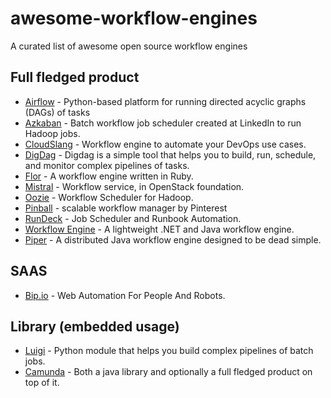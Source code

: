 # awesome-workflow-engines
A curated list of awesome open source workflow engines

## Full fledged product
* [Airflow](https://github.com/apache/incubator-airflow) - Python-based platform for running directed acyclic graphs (DAGs) of tasks
* [Azkaban](https://azkaban.github.io/) - Batch workflow job scheduler created at LinkedIn to run Hadoop jobs.
* [CloudSlang](http://www.cloudslang.io/) - Workflow engine to automate your DevOps use cases.
 * [DigDag](https://www.digdag.io) - Digdag is a simple tool that helps you to build, run, schedule, and monitor complex pipelines of tasks.
 * [Flor](https://github.com/floraison/flor) - A workflow engine written in Ruby.
 * [Mistral](https://wiki.openstack.org/wiki/Mistral) - Workflow service, in OpenStack foundation.
 * [Oozie](http://oozie.apache.org/) - Workflow Scheduler for Hadoop.
 * [Pinball](https://github.com/pinterest/pinball) - scalable workflow manager by Pinterest
 * [RunDeck](http://rundeck.org/) - Job Scheduler and Runbook Automation.
 * [Workflow Engine](https://workflowengine.io) - A lightweight .NET and Java workflow engine.
 * [Piper](https://github.com/creactiviti/piper) - A distributed Java workflow engine designed to be dead simple.

## SAAS
* [Bip.io](https://bip.io/) - Web Automation For People And Robots.

## Library (embedded usage)
 * [Luigi](https://github.com/spotify/luigi) - Python module that helps you build complex pipelines of batch jobs.
 * [Camunda](https://camunda.org) - Both a java library and optionally a full fledged product on top of it.
